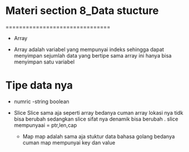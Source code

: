 # Materi section 8_Data stucture
===============================
  + Array 
 * Array adalah variabel yang mempunyai indeks sehingga dapat menyimpan sejumlah data yang bertipe sama
array ini hanya bisa menyimpan satu variabel
 # Tipe data nya 
 - numric
 -string
 boolean

 + Slice
  Slice sama aja seperti array bedanya cuman array lokasi nya  tidk bisa berubah sedangkan slice sifat nya denamik bisa berubah .
   slice mempunyaai = ptr,len,cap

   + Map
    map adalah sama aja stuktur data bahasa golang bedanya cuman map mempunyai key dan value